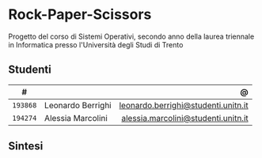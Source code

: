 # Rock-Paper-Scissors

Progetto del corso di Sistemi Operativi, secondo anno della laurea triennale in Informatica presso l'Università degli Studi di Trento

## Studenti

|     #    |                   |                 @                   |
|:--------:|-------------------|------------------------------------:|
| `193868` | Leonardo Berrighi | leonardo.berrighi@studenti.unitn.it |
| `194274` | Alessia Marcolini | alessia.marcolini@studenti.unitn.it |

## Sintesi